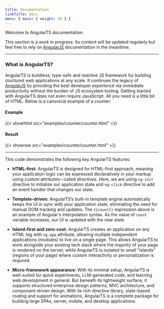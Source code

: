 ```yaml
---
title: Documentation
linkTitle: Docs
menu: { main: { weight: 20 } }
---
```


Welcome to AngularTS documentation.

This section is a work in progress. Its content will be updated regularly but
feel free to rely on [AngularJS](https://docs.angularjs.org/guide) documentation
in the meantime.

---

### What is AngularTS?

AngularTS is buildless, type-safe and reactive JS framework for building
stuctured web applications at any scale. It continues the legacy of
[AngularJS](https://angularjs.org/) by providing the best developer experience
via immediate productivity without the burden of JS ecosystem tooling. Getting
started with AngularTS does not even require JavaScript. All you need is a
little bit of HTML. Below is a canonical example of a counter:

#### Example

{{< showhtml src="examples/counter/counter.html" >}}

#### Result

{{< showraw src="examples/counter/counter.html" >}}

---

This code demonstrates the following key AngularTS features:

- **HTML-first:** AngularTS is designed for HTML-first approach, meaning your
  application logic can be expressed declaratively in your markup using custom
  attributes--called _directives_. Here, we are using `ng-init` directive to
  initialize our application state and `ng-click` directive to add an event
  handler that changes our state.

- **Template-driven:** AngularTS’s built-in template engine automatically keeps
  the UI in sync with your application state, eliminating the need for manual
  DOM tracking and updates. The `{{count}}` expression above is an example of
  Angular's interpolation syntax. As the value of `count` variable increases,
  our UI is updated with the new state.

- **Island-first and zero-cost:** AngularTS creates an application on any HTML
  tag with `ng-app` attribute, allowing multiple independent applications
  (modules) to live on a single page. This allows AngularTS to work alongside
  your existing tech stack where the majority of your page is rendered on the
  server, while AngularTS is isolated to small “islands” (regions of your page)
  where custom interactivity or personalization is required.

- **Micro-framework appearance:** With its minimal setup, AngularTS is
  well-suited for quick experiments, LLM-generated code, and learning web
  development in general. But beneath its lightweight surface, it supports
  structured enterprise design patterns, MVC architecture, and component-driven
  design. With its rich directive library, state-based routing and support for
  animations, AngularTS is a complete package for building large SPAs, server,
  mobile, and desktop applications.
